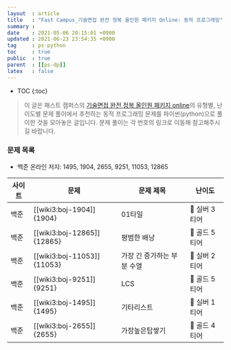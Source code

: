 ```yaml
---
layout  : article
title   : "Fast Campus_기술면접 완전 정복 올인원 패키지 Online: 동적 프로그래밍"
summary : 
date    : 2021-05-06 20:15:01 +0900
updated : 2021-06-23 23:54:35 +0900
tag     : ps-python
toc     : true
public  : true
parent  : [[ps-dp]]
latex   : false
---
```

* TOC
{:toc}

> 이 글은 패스트 캠퍼스의 [기술면접 완전 정복 올인원 패키지 online](https://fastcampus.co.kr/dev_online_algo)의 유형별, 난이도별 문제 풀이에서 추천하는 동적 프로그래밍 문제를 파이썬(python)으로 풀이한 것을 모아놓은 글입니다. 문제 풀이는 각 번호의 링크로 이동해 참고해주시길 바랍니다.

### 문제 목록

* 백준 온라인 저지: 1495, 1904, 2655, 9251, 11053, 12865

| 사이트 | 문제                       | 문제 제목                  | 난이도          |
| ------ | -------------------------- | -------------------------- | --------------- |
| 백준   | [[wiki3:boj-1904]]{1904}   | 01타일                     | 🥈 실버 3티어   |
| 백준   | [[wiki3:boj-12865]]{12865} | 평범한 배낭                | 🥇 골드 5티어   |
| 백준   | [[wiki3:boj-11053]]{11053} | 가장 긴 증가하는 부분 수열 | 🥈 실버 2티어   |
| 백준   | [[wiki3:boj-9251]]{9251}   | LCS                        | 🥇 골드 5티어   |
| 백준   | [[wiki3:boj-1495]]{1495}   | 기타리스트                 | 🥈 실버 1티어   |
| 백준   | [[wiki3:boj-2655]]{2655}   | 가장높은탑쌓기             | 🥇 골드 4티어   |
